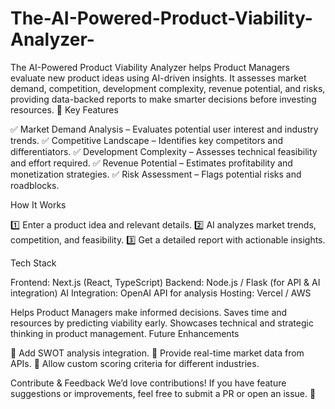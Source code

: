   # The-AI-Powered-Product-Viability-Analyzer-
The AI-Powered Product Viability Analyzer helps Product Managers evaluate new product ideas using AI-driven insights. It assesses market demand, competition, development complexity, revenue potential, and risks, providing data-backed reports to make smarter decisions before investing resources. 🚀
Key Features

✅ Market Demand Analysis – Evaluates potential user interest and industry trends.
✅ Competitive Landscape – Identifies key competitors and differentiators.
✅ Development Complexity – Assesses technical feasibility and effort required.
✅ Revenue Potential – Estimates profitability and monetization strategies.
✅ Risk Assessment – Flags potential risks and roadblocks.

How It Works

1️⃣ Enter a product idea and relevant details.
2️⃣ AI analyzes market trends, competition, and feasibility.
3️⃣ Get a detailed report with actionable insights.

Tech Stack

Frontend: Next.js (React, TypeScript)
Backend: Node.js / Flask (for API & AI integration)
AI Integration: OpenAI API for analysis
Hosting: Vercel / AWS


Helps Product Managers make informed decisions.
Saves time and resources by predicting viability early.
Showcases technical and strategic thinking in product management.
Future Enhancements

🔹 Add SWOT analysis integration.
🔹 Provide real-time market data from APIs.
🔹 Allow custom scoring criteria for different industries.

Contribute & Feedback
We’d love contributions! If you have feature suggestions or improvements, feel free to submit a PR or open an issue. 🚀
